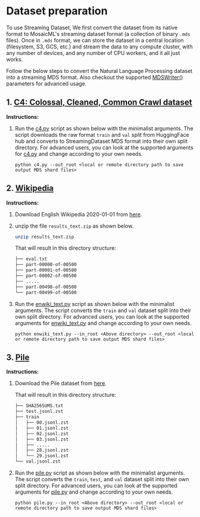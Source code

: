 # Dataset preparation

To use Streaming Dataset, We first convert the dataset from its native format to MosaicML's streaming dataset format (a collection of binary `.mds` files). Once in `.mds` format, we can store the dataset in a central location (filesystem, S3, GCS, etc.) and stream the data to any compute cluster, with any number of devices, and any number of CPU workers, and it all just works.

Follow the below steps to convert the Natural Language Processing dataset into a streaming MDS format. Also checkout the supported [MDSWriter()](https://streaming.docs.mosaicml.com/en/latest/api_reference/generated/streaming.MDSWriter.html) parameters for advanced usage.


## 1. [C4: Colossal, Cleaned, Common Crawl dataset](https://huggingface.co/datasets/c4)

**Instructions:**

1. Run the [c4.py](c4.py) script as shown below with the minimalist arguments. The script downloads the raw format `train` and `val` split from HuggingFace hub and converts to StreamingDataset MDS format into their own split directory. For advanced users, you can look at the supported arguments for [c4.py](c4.py) and change according to your own needs.

    ```
    python c4.py --out_root <local or remote directory path to save output MDS shard files>
    ```

## 2. [Wikipedia](https://huggingface.co/datasets/wikipedia)

**Instructions:**

1. Download English Wikipedia 2020-01-01 from [here](https://drive.google.com/drive/folders/1cywmDnAsrP5-2vsr8GDc6QUc7VWe-M3v).
2. unzip the file `results_text.zip` as shown below.
    ```bash
    unzip results_text.zip
    ```

    That will result in this directory structure:
    ```bash
    ├── eval.txt
    ├── part-00000-of-00500
    ├── part-00001-of-00500
    ├── part-00002-of-00500
    ├── .....
    ├── part-00498-of-00500
    └── part-00499-of-00500
    ```

3. Run the [enwiki_text.py](enwiki_text.py) script as shown below with the minimalist arguments. The script converts the `train` and `val` dataset split into their own split directory. For advanced users, you can look at the supported arguments for [enwiki_text.py](enwiki_text.py) and change according to your own needs.

    ```
    python enwiki_text.py --in_root <Above directory> --out_root <local or remote directory path to save output MDS shard files>
    ```

## 3. [Pile](https://pile.eleuther.ai/)

**Instructions:**
1. Download the Pile dataset from [here](https://the-eye.eu/public/AI/pile/).

   That will result in this directory structure:

    ```bash
    ├── SHA256SUMS.txt
    ├── test.jsonl.zst
    ├── train
    │   ├── 00.jsonl.zst
    │   ├── 01.jsonl.zst
    │   ├── 02.jsonl.zst
    │   ├── 03.jsonl.zst
    │   ├── .....
    │   ├── 28.jsonl.zst
    │   └── 29.jsonl.zst
    └── val.jsonl.zst
    ```

2. Run the [pile.py](pile.py) script as shown below with the minimalist arguments. The script converts the `train`, `test`, and `val` dataset split into their own split directory. For advanced users, you can look at the supported arguments for [pile.py](pile.py) and change according to your own needs.

    ```
    python pile.py --in_root <Above directory> --out_root <local or remote directory path to save output MDS shard files>
    ```
